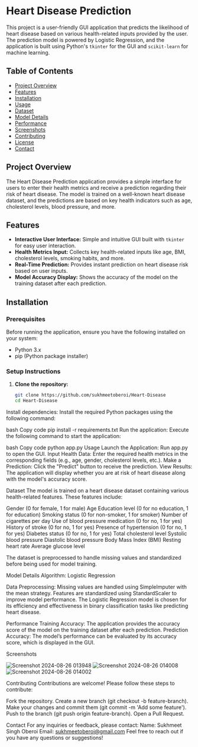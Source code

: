 # Heart Disease Prediction

This project is a user-friendly GUI application that predicts the likelihood of heart disease based on various health-related inputs provided by the user. The prediction model is powered by Logistic Regression, and the application is built using Python's `tkinter` for the GUI and `scikit-learn` for machine learning.

## Table of Contents
- [Project Overview](#project-overview)
- [Features](#features)
- [Installation](#installation)
- [Usage](#usage)
- [Dataset](#dataset)
- [Model Details](#model-details)
- [Performance](#performance)
- [Screenshots](#screenshots)
- [Contributing](#contributing)
- [License](#license)
- [Contact](#contact)

## Project Overview

The Heart Disease Prediction application provides a simple interface for users to enter their health metrics and receive a prediction regarding their risk of heart disease. The model is trained on a well-known heart disease dataset, and the predictions are based on key health indicators such as age, cholesterol levels, blood pressure, and more.

## Features

- **Interactive User Interface:** Simple and intuitive GUI built with `tkinter` for easy user interaction.
- **Health Metrics Input:** Collects key health-related inputs like age, BMI, cholesterol levels, smoking habits, and more.
- **Real-Time Prediction:** Provides instant prediction on heart disease risk based on user inputs.
- **Model Accuracy Display:** Shows the accuracy of the model on the training dataset after each prediction.

## Installation

### Prerequisites

Before running the application, ensure you have the following installed on your system:

- Python 3.x
- pip (Python package installer)

### Setup Instructions

1. **Clone the repository:**
   ```bash
   git clone https://github.com/sukhmeetoberoi/Heart-Disease
   cd Heart-Disease
Install dependencies: Install the required Python packages using the following command:

bash
Copy code
pip install -r requirements.txt
Run the application: Execute the following command to start the application:

bash
Copy code
python app.py
Usage
Launch the Application: Run app.py to open the GUI.
Input Health Data: Enter the required health metrics in the corresponding fields (e.g., age, gender, cholesterol levels, etc.).
Make a Prediction: Click the "Predict" button to receive the prediction.
View Results: The application will display whether you are at risk of heart disease along with the model's accuracy score.

Dataset
The model is trained on a heart disease dataset containing various health-related features. These features include:

Gender (0 for female, 1 for male)
Age
Education level (0 for no education, 1 for education)
Smoking status (0 for non-smoker, 1 for smoker)
Number of cigarettes per day
Use of blood pressure medication (0 for no, 1 for yes)
History of stroke (0 for no, 1 for yes)
Presence of hypertension (0 for no, 1 for yes)
Diabetes status (0 for no, 1 for yes)
Total cholesterol level
Systolic blood pressure
Diastolic blood pressure
Body Mass Index (BMI)
Resting heart rate
Average glucose level

The dataset is preprocessed to handle missing values and standardized before being used for model training.

Model Details
Algorithm: Logistic Regression


Data Preprocessing:
Missing values are handled using SimpleImputer with the mean strategy.
Features are standardized using StandardScaler to improve model performance.
The Logistic Regression model is chosen for its efficiency and effectiveness in binary classification tasks like predicting heart disease.

Performance
Training Accuracy: The application provides the accuracy score of the model on the training dataset after each prediction.
Prediction Accuracy: The model’s performance can be evaluated by its accuracy score, which is displayed in the GUI.


Screenshots

![Screenshot 2024-08-26 013948](https://github.com/user-attachments/assets/54393bcb-9c08-4bba-960d-da6adb44b590)
![Screenshot 2024-08-26 014008](https://github.com/user-attachments/assets/ce15d666-1185-436f-89b6-7c4f9c1cb0ce)
![Screenshot 2024-08-26 014002](https://github.com/user-attachments/assets/22515ce8-086f-4abf-8c5b-2471c7a0bbca)



Contributing
Contributions are welcome! Please follow these steps to contribute:

Fork the repository.
Create a new branch (git checkout -b feature-branch).
Make your changes and commit them (git commit -m 'Add some feature').
Push to the branch (git push origin feature-branch).
Open a Pull Request.


Contact
For any inquiries or feedback, please contact:
Name: Sukhmeet Singh Oberoi
Email: sukhmeetoberoi@gmail.com
Feel free to reach out if you have any questions or suggestions!
